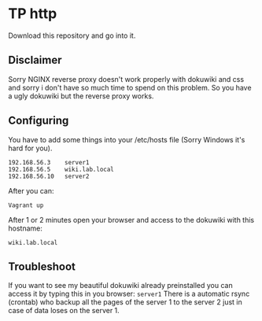 # TP http
Download this repository and go into it.
## Disclaimer 
Sorry NGINX reverse proxy doesn't work properly with dokuwiki and css and sorry i don't have so much time to spend on this problem. So you have a ugly dokuwiki but the reverse proxy works.
## Configuring
You have to add some things into your /etc/hosts file (Sorry Windows it's hard for you).
```
192.168.56.3	server1
192.168.56.5	wiki.lab.local
192.168.56.10	server2
```
After you can:
```
Vagrant up
```
After 1 or 2 minutes open your browser and access to the dokuwiki with this hostname:
```
wiki.lab.local
```

## Troubleshoot
If you want to see my beautiful dokuwiki already preinstalled you can access it by typing this in you browser: 
```server1```
There is a automatic rsync (crontab) who backup all the pages of the server 1 to the server 2 just in case of data loses on the server 1.